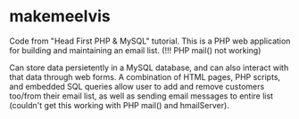 # makemeelvis
Code from "Head First PHP & MySQL" tutorial.
This is a PHP web application for building and maintaining an email list. (!!! PHP mail() not working)

Can store data persietently in a MySQL database, and can also interact with that data through web forms.
A combination of HTML pages, PHP scripts, and embedded SQL queries allow user to add and remove customers too/from their email list,
as well as sending email messages to entire list (couldn't get this working with PHP mail() and hmailServer).
